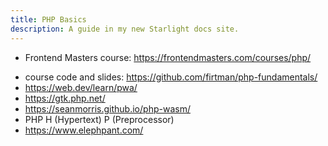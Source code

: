 ```yaml
---
title: PHP Basics
description: A guide in my new Starlight docs site.
---
```


- Frontend Masters course: <https://frontendmasters.com/courses/php/>

* course code and slides: <https://github.com/firtman/php-fundamentals/>
* <https://web.dev/learn/pwa/>
* <https://gtk.php.net/>
* <https://seanmorris.github.io/php-wasm/>
* PHP H (Hypertext) P (Preprocessor)
* <https://www.elephpant.com/>
